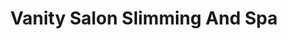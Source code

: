 ---
title: "Vanity Salon Slimming And Spa"
url: /bangalore/vanity-salon-slimming-and-spa/
shop: beauty
---